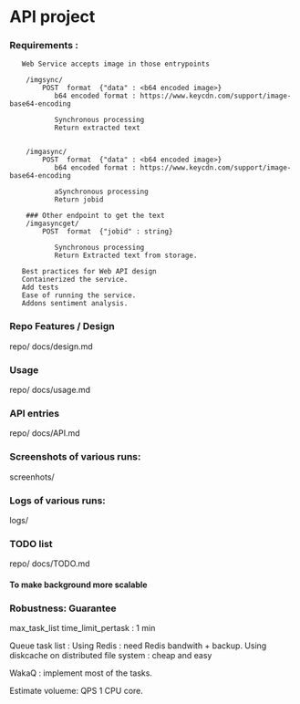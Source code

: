 # API project


### Requirements : 
```
   Web Service accepts image in those entrypoints

    /imgsync/
        POST  format  {"data" : <b64 encoded image>}
           b64 encoded format : https://www.keycdn.com/support/image-base64-encoding 
 
           Synchronous processing
           Return extracted text
           
           
    /imgasync/
        POST  format  {"data" : <b64 encoded image>}
           b64 encoded format : https://www.keycdn.com/support/image-base64-encoding 

           aSynchronous processing
           Return jobid

    ### Other endpoint to get the text 
    /imgasyncget/
        POST  format  {"jobid" : string}

           Synchronous processing
           Return Extracted text from storage.

   Best practices for Web API design
   Containerized the service.
   Add tests
   Ease of running the service.
   Addons sentiment analysis.

```



### Repo Features / Design
  repo/ docs/design.md



### Usage
  repo/ docs/usage.md


### API entries
  repo/ docs/API.md


### Screenshots of various runs:
   screenhots/


### Logs of various runs:
   logs/





### TODO list
  repo/ docs/TODO.md





#### To make background more scalable


### Robustness:  Guarantee
   max_task_list
   time_limit_pertask : 1 min

   Queue task list : 
       Using Redis : need Redis bandwith + backup.
       Using diskcache on distributed file system : cheap and easy

   WakaQ : implement most of the tasks.

   Estimate volueme:  QPS 1 CPU core.









